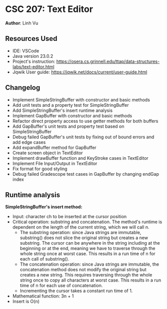 # CSC 207: Text Editor

**Author**: Linh Vu

## Resources Used

- IDE: VSCode
- Java version 23.0.2
- Project's instruction: https://osera.cs.grinnell.edu/ttap/data-structures-labs/text-editor.html
- Jqwik User guide: https://jqwik.net/docs/current/user-guide.html

## Changelog

- Implement SimpleStringBuffer with constructor and basic methods
- Add unit tests and a property test for SimpleStringBuffer
- Add SimpleStringBuffer's insert runtime analysis
- Implement GapBuffer with constructor and basic methods
- Refactor direct property access to use getter methods for both buffers
- Add GapBuffer's unit tests and property test based on SimpleStringBuffer
- Debug failed GapBuffer's unit tests by fixing out of bound errors and add edge cases
- Add expandBuffer method for GapBuffer
- Create screen object in TextEditor
- Implement drawBuffer function and KeyStroke cases in TextEditor
- Implement File Input/Output in TextEditor
- Fix format for good styling
- Debug failed Gradescope test cases in GapBuffer by changing endGap index

## Runtime analysis

**SimpleStringBuffer's insert method:**

- Input: character ch to be inserted at the cursor position
- Critical operation: substring and concatenation. The method's runtime is dependent on the length of the current string, which we will call n.
  - The substring operation: since Java strings are immutable, substring() does not slice the original string but creates a new substring. The cursor can be anywhere in the string including at the beginning or at the end, meaning we have to traverse through the whole string once at worst case. This results in a run time of n for each call of substring().
  - The concatenation operation: since Java strings are immutable, the concatenation method does not modify the original string but creates a new string. This requires traversing through the whole string once to copy all characters at worst case. This results in a run time of n for each use of concatenation.
  - Incrementing the cursor takes a constant run time of 1.
- Mathematical function: 3n + 1
- Insert is O(n)
